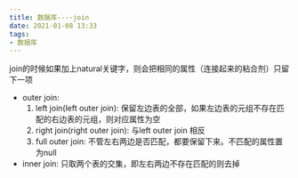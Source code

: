 ```yaml
---
title: 数据库----join
date: 2021-01-08 13:33
tags:
- 数据库
---
```

join的时候如果加上natural关键字，则会把相同的属性（连接起来的粘合剂）只留下一项
+ outer join: 
    1. left join(left outer join): 保留左边表的全部，如果左边表的元组不存在匹配的右边表的元组，则对应属性为空
    2. right join(right outer join): 与left outer join 相反
    3. full outer join: 不管左右两边是否匹配，都要保留下来。不匹配的属性置为null
+ inner join: 只取两个表的交集，即左右两边不存在匹配的则去掉
